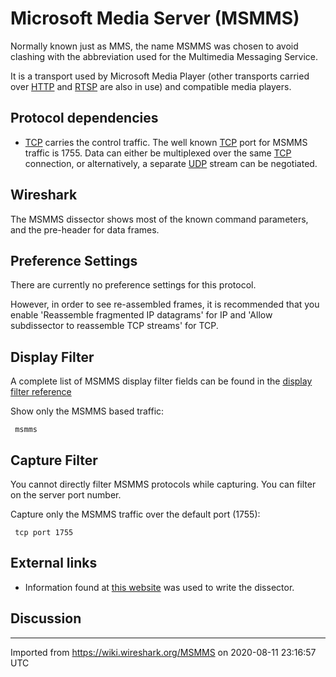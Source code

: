 # Microsoft Media Server (MSMMS)

Normally known just as MMS, the name MSMMS was chosen to avoid clashing with the abbreviation used for the Multimedia Messaging Service.

It is a transport used by Microsoft Media Player (other transports carried over [HTTP](/HTTP) and [RTSP](/RTSP) are also in use) and compatible media players.

## Protocol dependencies

  - [TCP](/TCP) carries the control traffic. The well known [TCP](/TCP) port for MSMMS traffic is 1755. Data can either be multiplexed over the same [TCP](/TCP) connection, or alternatively, a separate [UDP](/UDP) stream can be negotiated.

## Wireshark

The MSMMS dissector shows most of the known command parameters, and the pre-header for data frames.

## Preference Settings

There are currently no preference settings for this protocol.

However, in order to see re-assembled frames, it is recommended that you enable 'Reassemble fragmented IP datagrams' for IP and 'Allow subdissector to reassemble TCP streams' for TCP.

## Display Filter

A complete list of MSMMS display filter fields can be found in the [display filter reference](http://www.wireshark.org/docs/dfref/m/msmms.html)

Show only the MSMMS based traffic:

``` 
 msmms 
```

## Capture Filter

You cannot directly filter MSMMS protocols while capturing. You can filter on the server port number.

Capture only the MSMMS traffic over the default port (1755):

``` 
 tcp port 1755 
```

## External links

  - Information found at [this website](http://sdp.ppona.com/) was used to write the dissector.

## Discussion

---

Imported from https://wiki.wireshark.org/MSMMS on 2020-08-11 23:16:57 UTC

